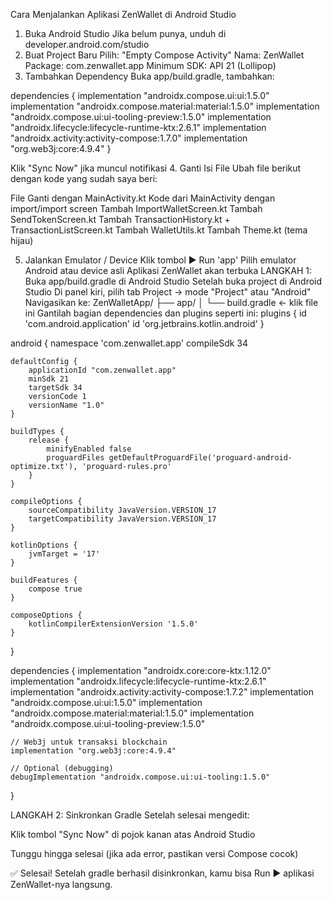 Cara Menjalankan Aplikasi ZenWallet di Android Studio
1. Buka Android Studio
Jika belum punya, unduh di developer.android.com/studio
2. Buat Project Baru
Pilih: "Empty Compose Activity"
Nama: ZenWallet
Package: com.zenwallet.app
Minimum SDK: API 21 (Lollipop)
3. Tambahkan Dependency
Buka app/build.gradle, tambahkan:

dependencies {
    implementation "androidx.compose.ui:ui:1.5.0"
    implementation "androidx.compose.material:material:1.5.0"
    implementation "androidx.compose.ui:ui-tooling-preview:1.5.0"
    implementation "androidx.lifecycle:lifecycle-runtime-ktx:2.6.1"
    implementation "androidx.activity:activity-compose:1.7.0"
    implementation "org.web3j:core:4.9.4"
}

Klik "Sync Now" jika muncul notifikasi
4. Ganti Isi File
Ubah file berikut dengan kode yang sudah saya beri:

File	Ganti dengan
MainActivity.kt	Kode dari MainActivity dengan import/import screen
Tambah	ImportWalletScreen.kt
Tambah	SendTokenScreen.kt
Tambah	TransactionHistory.kt + TransactionListScreen.kt
Tambah	WalletUtils.kt
Tambah	Theme.kt (tema hijau)

5. Jalankan Emulator / Device
Klik tombol ▶️ Run 'app'
Pilih emulator Android atau device asli
Aplikasi ZenWallet akan terbuka
LANGKAH 1: Buka app/build.gradle di Android Studio
Setelah buka project di Android Studio
Di panel kiri, pilih tab Project → mode "Project" atau "Android"
Navigasikan ke:
ZenWalletApp/
├── app/
│   └── build.gradle ← klik file ini
Gantilah bagian dependencies dan plugins seperti ini:
plugins {
    id 'com.android.application'
    id 'org.jetbrains.kotlin.android'
}

android {
    namespace 'com.zenwallet.app'
    compileSdk 34

    defaultConfig {
        applicationId "com.zenwallet.app"
        minSdk 21
        targetSdk 34
        versionCode 1
        versionName "1.0"
    }

    buildTypes {
        release {
            minifyEnabled false
            proguardFiles getDefaultProguardFile('proguard-android-optimize.txt'), 'proguard-rules.pro'
        }
    }

    compileOptions {
        sourceCompatibility JavaVersion.VERSION_17
        targetCompatibility JavaVersion.VERSION_17
    }

    kotlinOptions {
        jvmTarget = '17'
    }

    buildFeatures {
        compose true
    }

    composeOptions {
        kotlinCompilerExtensionVersion '1.5.0'
    }
}

dependencies {
    implementation "androidx.core:core-ktx:1.12.0"
    implementation "androidx.lifecycle:lifecycle-runtime-ktx:2.6.1"
    implementation "androidx.activity:activity-compose:1.7.2"
    implementation "androidx.compose.ui:ui:1.5.0"
    implementation "androidx.compose.material:material:1.5.0"
    implementation "androidx.compose.ui:ui-tooling-preview:1.5.0"

    // Web3j untuk transaksi blockchain
    implementation "org.web3j:core:4.9.4"

    // Optional (debugging)
    debugImplementation "androidx.compose.ui:ui-tooling:1.5.0"
}

LANGKAH 2: Sinkronkan Gradle
Setelah selesai mengedit:

Klik tombol "Sync Now" di pojok kanan atas Android Studio

Tunggu hingga selesai (jika ada error, pastikan versi Compose cocok)

✅ Selesai!
Setelah gradle berhasil disinkronkan, kamu bisa Run ▶️ aplikasi ZenWallet-nya langsung.
